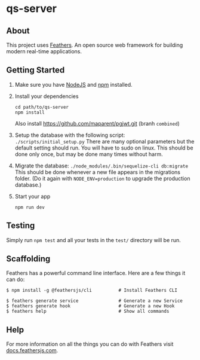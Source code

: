 # qs-server

> 

## About

This project uses [Feathers](http://feathersjs.com). An open source web framework for building modern real-time applications.

## Getting Started

1. Make sure you have [NodeJS](https://nodejs.org/) and [npm](https://www.npmjs.com/) installed.
2. Install your dependencies

    ```
    cd path/to/qs-server
    npm install
    ```
    Also install https://github.com/maparent/pgjwt.git (branh `combined`)

3. Setup the database with the following script:
    `./scripts/initial_setup.py`
    There are many optional parameters but the default setting should run. You will have to sudo on linux.
    This should be done only once, but may be done many times without harm.


4. Migrate the database:
    `./node_modules/.bin/sequelize-cli db:migrate`
    This should be done whenever a new file appears in the migrations folder.
    (Do it again with `NODE_ENV=production` to upgrade the production database.)

5. Start your app

    ```
    npm run dev
    ```

## Testing

Simply run `npm test` and all your tests in the `test/` directory will be run.

## Scaffolding

Feathers has a powerful command line interface. Here are a few things it can do:

```
$ npm install -g @feathersjs/cli          # Install Feathers CLI

$ feathers generate service               # Generate a new Service
$ feathers generate hook                  # Generate a new Hook
$ feathers help                           # Show all commands
```

## Help

For more information on all the things you can do with Feathers visit [docs.feathersjs.com](http://docs.feathersjs.com).
